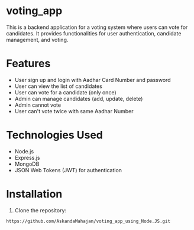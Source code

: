 # voting_app
This is a backend application for a voting system where users can vote for candidates. It provides functionalities for user authentication, candidate management, and voting.
# Features
* User sign up and login with Aadhar Card Number and password
* User can view the list of candidates
* User can vote for a candidate (only once)
* Admin can manage candidates (add, update, delete)
* Admin cannot vote
* User can't vote twice with same Aadhar Number
# Technologies Used
* Node.js
* Express.js
* MongoDB
* JSON Web Tokens (JWT) for authentication
# Installation
1. Clone the repository:

`https://github.com/AskandaMahajan/voting_app_using_Node.JS.git`
